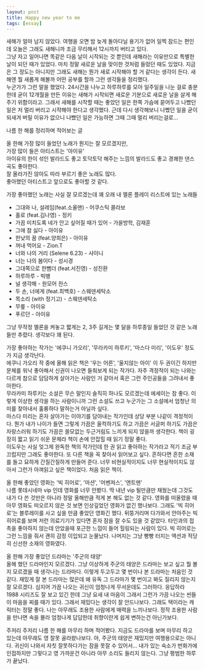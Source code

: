 ```yaml
---
layout: post
title: Happy new year to me
tags: [essay]
---
```

새해가 얼마 남지 않았다. 여행을 오면 밤 늦게 돌아다닐 용기가 없어 일찍 잠드는 편인데 오늘은 그래도 새해니까 조금 무리해서 12시까지 버티고 있다.      
그냥 자고 일어나면 똑같은 다음 날이 시작되는 것 뿐인데 새해라는 이유만으로 특별한 날이 되던 때가 있었다. 마치 정말 새로운 날을 맞이한 것처럼 들떴던 때도 있었다. 지금은 그 정도는 아니지만 그래도 새해는 뭔가 새로 시작해야 할 거 같다는 생각이 든다. 새해엔 뭘 새롭게 해볼까 어떤 공부를 할까 그런 생각들을 정리했다.       
누군가가 그런 말을 했었다. 24시간을 나누고 하루하루를 모아 일주일을 나눈 걸로 충분한데 굳이 12개월을 만든 이유는 새해가 시작되면 새로운 기분으로 새로운 날을 살게 해주기 위함이라고. 그래서 새해를 시작할 때는 좋았던 일은 한쪽 가슴에 묻어두고 나빴던 일은 저 멀리 버리고 시작해야 한다고 생각했다. 근데 다시 생각해보니 나빴던 일을 굳이 되새겨 버릴 이유가 없으니 나빴던 일은 가능하면 그때 그때 멀리 버리는걸로...     

나름 한 해를 정리하며 적어보는 글      

올 한해 가장 많이 들었던 노래가 뭔지는 잘 모르겠지만,      
가장 많이 들은 아티스트는 '아이유'      
아이유의 한이 섞인 발라드도 좋고 토닥토닥 해주는 느낌의 발라드도 좋고 경쾌한 댄스곡도 좋아한다.    
잘 올라가진 않아도 따라 부르기 좋은 노래도 많다.      
좋아했던 아티스트고 앞으로도 좋아할 것 같다.     

가장 좋아했던 노래는 사실 잘 모르겠는데 꽤 오래 내 멜론 플레이 리스트에 있는 노래들    


- 그대와 나, 설레임(feat.소울맨) - 어쿠스틱 콜라보
- 홀로 (feat.김나영) - 정키 
- 가끔 미치도록 네가 안고 싶어질 때가 있어 - 가을방학, 김재훈
- 그애 참 싫다 - 아이유
- 한낮의 꿈 (feat.양희은) - 아이유
- 꺼내 먹어요 - Zion.T 
- 너와 나의 거리 (Selene 6.23) - 샤이니
- 너는 나의 봄이다 - 성시경
- 그대쪽으로 한뼘더 (feat.서진영) - 성진환
- 하루하루 - 빅뱅
- 널 생각해 - 원모어 찬스
- 두 손, 너에게 (feat.최백호) - 스웨덴세탁소
- 목소리 (with 정기고) - 스웨덴세탁소
- 무릎 - 아이유 
- 푸르던 - 아이유 

그냥 무작정 멜론을 켜놓고 짧게는 2, 3주 길게는 몇 달을 하루종일 들었던 것 같은 노래들만 추렸다. 생각보다 꽤 된다. 

가장 좋아하는 작가는 '에쿠니 가오리', '무라카미 하루키', '마스다 미리', '이도우' 정도가 지금 생각난다.    
에쿠니 가오리 작 중에 올해 읽은 책은 '우는 어른', '울지않는 아이' 이 두 권이긴 하지만 문체를 워낙 좋아해서 신권이 나오면 들춰보게 되는 작가다. 자주 격정적이 되는 나와는 다르게 참으로 담담하게 살아가는 사람인 거 같아서 혹은 그런 주인공들을 그려내서 좋아한다.       
무라카미 하루키는 소설은 무슨 말인지 솔직히 하나도 모르겠는데 에세이는 참 좋다. 이렇게 이상한 생각을 하는 사람이니까 그런 소설도 쓰고 누군가는 그 소설에서 엄청난 의미를 찾아내서 훌륭하다 말하는거 아닐까 싶다.     
마스다 미리는 혼자 살아가는 이야기를 담아내는 작가인데 상당 부분 나같이 격정적이다. 뭔가 내가 나이가 들면 그렇게 가끔은 울컥하기도 하고 가끔은 서글퍼 하기도 가끔은 자랑스러워 하기도 가끔은 쓸모없는 두근거림도 느끼게 되지 않을까 생각한다. 책이 굉장히 짧고 읽기 쉬운 문체라 책이 손에 안잡힐 때 읽기 정말 좋다.      
이도우는 사실 엊그제 완독한 책의 작가인데 한 권 읽고 좋아하는 작가라고 적기 조금 부끄럽지만 그래도 좋아한다. 또 다른 책을 꼭 찾아서 읽어보고 싶다. 흔하다면 흔한 소재를 들고 묘하게 간질간질하게 만들어 준다. 너무 비현실적이지도 너무 현실적이지도 않아서 그런가 아껴읽고 싶은 책이었다. 처음 읽은 책이.          

올 한해 좋았던 영화는 '빅 히어로', '마션', '어벤져스', '앤트맨'     
나름 롯데시네마 vip 인데 영화를 너무 안봤다. 딱 내년 vip 될만큼만 채웠는데 그것도 내가 다 쓴 것만은 아니라 정말 올해만큼 적게 본 해도 없는 것 같다. 영화를 떠올렸을 때 아무 영화도 떠오르지 않은 것 보면 인상깊었던 영화가 없긴 했나보다. 그래도 '빅 히어로'는 블루레이를 사고 싶을 만큼 좋았던 영화긴 했다. 뒤뚱거리며 다가와서 안아주는 빅 히어로를 보며 저런 의료기기가 있다면 혼자 잠을 잘 수도 있을 것 같았다. 타인과의 접촉을 좋아하지 않는데 안았을때 포근한 느낌이 들어 힐링되는 사람이 있다. 빅 히어로는 그런 느낌을 줘서 괜히 감정 이입되고 눈물났다. 나머지는 그냥 빵빵 터지는 액션과 적당히 신선한 소재의 영화였다. 

올 한해 가장 좋았던 드라마는 '주군의 태양'      
올해 했던 드라마인지 모르겠다. 그냥 이상하게 주군의 태양은 드라마는 보고 싶고 뭘 볼지 모르겠을 때 생각나는 드라마다. 이렇게 두고두고 몇 번이나 본 드라마는 처음인 것 같다. 재밌게 잘 본 드라마는 많은데 왜 유독 그 드라마가 몇 번이고 봐도 질리지 않는지 잘 모르겠다. 심지어 가끔 나오는 귀신이 엄청나게 무서운데도 그러하다. 응답하라 1988 시리즈도 잘 보고 있긴 한데 그냥 요새 내 마음이 그래서 그런가 가끔 나오는 씬들이 마음을 찌를 때가 있다. 그래서 재밌다는 생각이 잘 안드나보다. 그래도 택이라는 캐릭터는 정말 좋다. 나는 아무래도 조용한 사람에게 매력을 느끼나보다. 정작 조용한 사람을 만나면 속을 몰라 엄청나게 답답한데 취향이란게 쉽게 변하는건 아닌가보다. 

주저리 주저리 나름 한 해를 마무리 하며 적어봤다. 지금도 드라마를 보며 마무리 하고 있는데 아무래도 영 잘못 골라왔나보다. 아, 주군의 태양은 재밌지만 여행용으로는 아니다. 귀신이 나와서 자칫 잘못하다가는 잠을 못잘 수 있어서... 내가 있는 숙소가 번화가에 인접하지만 그렇다고 영 가까운건 아니라 아무 소리도 들리지 않는다. 그냥 평범한 하루가 끝났다. 
